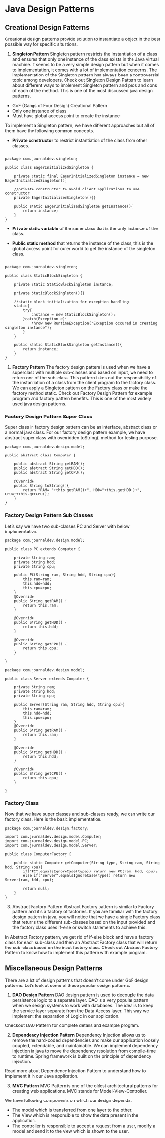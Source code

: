 # Java Design Patterns

## Creational Design Patterns
Creational design patterns provide solution to instantiate a object in the best possible way for specific situations.


1. **Singleton Pattern**
Singleton pattern restricts the instantiation of a class and ensures that only one instance of the class exists in the Java virtual machine. It seems to be a very simple design pattern but when it comes to implementation, it comes with a lot of implementation concerns. The implementation of the Singleton pattern has always been a controversial topic among developers. Check out Singleton Design Pattern to learn about different ways to implement Singleton pattern and pros and cons of each of the method. This is one of the most discussed java design patterns.

* GoF (Gangs of Four Design) Creational Pattern
* Only one instance of class
* Must have global access point to create the instance

To implement a Singleton pattern, we have different approaches but all of them have the following common concepts.

* **Private constructor** to restrict instantiation of the class from other classes.
```

package com.journaldev.singleton;

public class EagerInitializedSingleton {
    
    private static final EagerInitializedSingleton instance = new EagerInitializedSingleton();
    
    //private constructor to avoid client applications to use constructor
    private EagerInitializedSingleton(){}

    public static EagerInitializedSingleton getInstance(){
        return instance;
    }
}
```
* **Private static variable** of the same class that is the only instance of the class.

* **Public static method** that returns the instance of the class, this is the global access point for outer world to get the instance of the singleton class.
```

package com.journaldev.singleton;

public class StaticBlockSingleton {

    private static StaticBlockSingleton instance;
    
    private StaticBlockSingleton(){}
    
    //static block initialization for exception handling
    static{
        try{
            instance = new StaticBlockSingleton();
        }catch(Exception e){
            throw new RuntimeException("Exception occured in creating singleton instance");
        }
    }
    
    public static StaticBlockSingleton getInstance(){
        return instance;
    }
}

```

1. **Factory Pattern**
The factory design pattern is used when we have a superclass with multiple sub-classes and based on input, we need to return one of the sub-class. This pattern takes out the responsibility of the instantiation of a class from the client program to the factory class. We can apply a Singleton pattern on the Factory class or make the factory method static. Check out Factory Design Pattern for example program and factory pattern benefits. This is one of the most widely used java design patterns.

### Factory Design Pattern Super Class
Super class in factory design pattern can be an interface, abstract class or a normal java class. For our factory design pattern example, we have abstract super class with overridden toString() method for testing purpose.
```
package com.journaldev.design.model;

public abstract class Computer {
	
	public abstract String getRAM();
	public abstract String getHDD();
	public abstract String getCPU();
	
	@Override
	public String toString(){
		return "RAM= "+this.getRAM()+", HDD="+this.getHDD()+", CPU="+this.getCPU();
	}
}
```

### Factory Design Pattern Sub Classes
Let’s say we have two sub-classes PC and Server with below implementation.
```
package com.journaldev.design.model;

public class PC extends Computer {

	private String ram;
	private String hdd;
	private String cpu;
	
	public PC(String ram, String hdd, String cpu){
		this.ram=ram;
		this.hdd=hdd;
		this.cpu=cpu;
	}
	@Override
	public String getRAM() {
		return this.ram;
	}

	@Override
	public String getHDD() {
		return this.hdd;
	}

	@Override
	public String getCPU() {
		return this.cpu;
	}

}

package com.journaldev.design.model;

public class Server extends Computer {

	private String ram;
	private String hdd;
	private String cpu;
	
	public Server(String ram, String hdd, String cpu){
		this.ram=ram;
		this.hdd=hdd;
		this.cpu=cpu;
	}
	@Override
	public String getRAM() {
		return this.ram;
	}

	@Override
	public String getHDD() {
		return this.hdd;
	}

	@Override
	public String getCPU() {
		return this.cpu;
	}

}
```

### Factory Class
Now that we have super classes and sub-classes ready, we can write our factory class. Here is the basic implementation.
```
package com.journaldev.design.factory;

import com.journaldev.design.model.Computer;
import com.journaldev.design.model.PC;
import com.journaldev.design.model.Server;

public class ComputerFactory {

	public static Computer getComputer(String type, String ram, String hdd, String cpu){
		if("PC".equalsIgnoreCase(type)) return new PC(ram, hdd, cpu);
		else if("Server".equalsIgnoreCase(type)) return new Server(ram, hdd, cpu);
		
		return null;
	}
}
```

3. Abstract Factory Pattern
Abstract Factory pattern is similar to Factory pattern and it’s a factory of factories. If you are familiar with the factory design pattern in java, you will notice that we have a single Factory class that returns the different sub-classes based on the input provided and the factory class uses if-else or switch statements to achieve this.

In Abstract Factory pattern, we get rid of if-else block and have a factory class for each sub-class and then an Abstract Factory class that will return the sub-class based on the input factory class. Check out Abstract Factory Pattern to know how to implement this pattern with example program.

## Miscellaneous Design Patterns
There are a lot of design patterns that doesn’t come under GoF design patterns. Let’s look at some of these popular design patterns.


1. **DAO Design Pattern**
DAO design pattern is used to decouple the data persistence logic to a separate layer. DAO is a very popular pattern when we design systems to work with databases. The idea is to keep the service layer separate from the Data Access layer. This way we implement the separation of Logic in our application.

Checkout DAO Pattern for complete details and example program.


2. **Dependency Injection Pattern**
Dependency Injection allows us to remove the hard-coded dependencies and make our application loosely coupled, extendable, and maintainable. We can implement dependency injection in java to move the dependency resolution from compile-time to runtime. Spring framework is built on the principle of dependency injection.

Read more about Dependency Injection Pattern to understand how to implement it in our Java application.


3. **MVC Pattern**
MVC Pattern is one of the oldest architectural patterns for creating web applications. MVC stands for Model-View-Controller.

We have following components on which our design depends:

* The model which is transferred from one layer to the other.
* The View which is responsible to show the data present in the application.
* The controller is responsible to accept a request from a user, modify a model and send it to the view which is shown to the user.